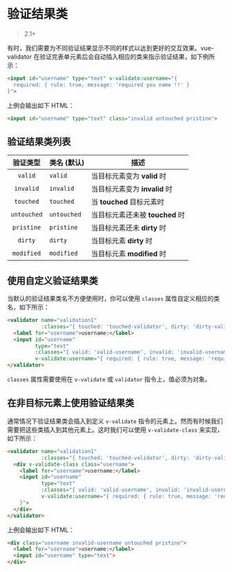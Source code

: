 # 验证结果类

> 2.1+

有时，我们需要为不同验证结果显示不同的样式以达到更好的交互效果。vue-validator 在验证完表单元素后会自动插入相应的类来指示验证结果，如下例所示：

```html
<input id="username" type="text" v-validate:username="{
  required: { rule: true, message: 'required you name !!' }
}">
```

上例会输出如下 HTML：

```html
<input id="username" type="text" class="invalid untouched pristine">
```

## 验证结果类列表
| 验证类型 | 类名 (默认) | 描述 |
|:---:|---|---|
| `valid` | `valid` | 当目标元素变为 **valid** 时 |
| `invalid` | `invalid` | 当目标元素变为 **invalid** 时 |
| `touched` | `touched` | 当 **touched** 目标元素时 |
| `untouched` | `untouched` | 当目标元素还未被 **touched** 时 |
| `pristine` | `pristine` | 当目标元素还未 **dirty** 时 |
| `dirty` | `dirty` | 当目标元素 **dirty** 时 |
| `modified` | `modified` | 当目标元素 **modified** 时 |

## 使用自定义验证结果类
当默认的验证结果类名不方便使用时，你可以使用 `classes` 属性自定义相应的类名，如下所示：

```html
<validator name="validation1" 
           :classes="{ touched: 'touched-validator', dirty: 'dirty-validator' }">
  <label for="username">username:</label>
  <input id="username" 
         type="text" 
         :classes="{ valid: 'valid-username', invalid: 'invalid-username' }" 
         v-validate:username="{ required: { rule: true, message: 'required you name !!' } }">
</validator>
```

`classes` 属性需要使用在 `v-validate` 或 `validator` 指令上，值必须为对象。

## 在非目标元素上使用验证结果类

通常情况下验证结果类会插入到定义 `v-validate` 指令的元素上。然而有时候我们需要把这些类插入到其他元素上。这时我们可以使用 `v-validate-class` 来实现，如下所示：

```html
<validator name="validation1" 
           :classes="{ touched: 'touched-validator', dirty: 'dirty-validator' }">
  <div v-validate-class class="username">
    <label for="username">username:</label>
    <input id="username" 
           type="text" 
           :classes="{ valid: 'valid-username', invalid: 'invalid-username' }" 
           v-validate:username="{ required: { rule: true, message: 'required you name !!' }
    }">
  </div>
</validator>
```

上例会输出如下 HTML：

```html
<div class="username invalid-username untouched pristine">
  <label for="username">username:</label>
  <input id="username" type="text">
</div>
```
